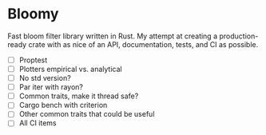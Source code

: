 # Bloomy

Fast bloom filter library written in Rust. My attempt at creating a production-ready
crate with as nice of an API, documentation, tests, and CI as possible.

- [ ] Proptest
- [ ] Plotters empirical vs. analytical
- [ ] No std version?
- [ ] Par iter with rayon?
- [ ] Common traits, make it thread safe?
- [ ] Cargo bench with criterion
- [ ] Other common traits that could be useful
- [ ] All CI items
